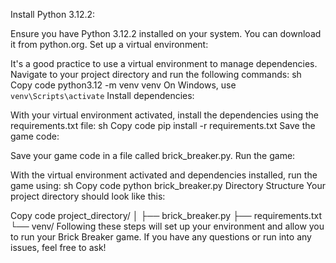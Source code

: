 Install Python 3.12.2:

Ensure you have Python 3.12.2 installed on your system. You can download it from python.org.
Set up a virtual environment:

It's a good practice to use a virtual environment to manage dependencies. Navigate to your project directory and run the following commands:
sh
Copy code
python3.12 -m venv venv
On Windows, use `venv\Scripts\activate`
Install dependencies:

With your virtual environment activated, install the dependencies using the requirements.txt file:
sh
Copy code
pip install -r requirements.txt
Save the game code:

Save your game code in a file called brick_breaker.py.
Run the game:

With the virtual environment activated and dependencies installed, run the game using:
sh
Copy code
python brick_breaker.py
Directory Structure
Your project directory should look like this:

Copy code
project_directory/
│
├── brick_breaker.py
├── requirements.txt
└── venv/
Following these steps will set up your environment and allow you to run your Brick Breaker game. If you have any questions or run into any issues, feel free to ask!
